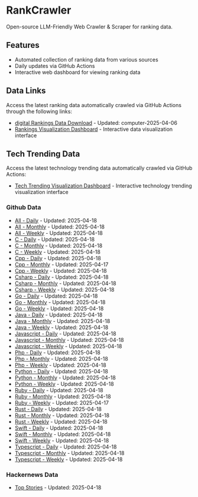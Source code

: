 # RankCrawler

Open-source LLM-Friendly Web Crawler & Scraper for ranking data.

## Features

* Automated collection of ranking data from various sources
* Daily updates via GitHub Actions
* Interactive web dashboard for viewing ranking data


## Data Links

Access the latest ranking data automatically crawled via GitHub Actions through the following links:

* [digital Rankings Data Download](https://github.com/chenjy16/RankCrawler/blob/main/data/1688/digital_computer_2025-04-06.json) - Updated: computer-2025-04-06
* [Rankings Visualization Dashboard](https://chenjy16.github.io/RankCrawler/1688_rankings.html) - Interactive data visualization interface




## Tech Trending Data

Access the latest technology trending data automatically crawled via GitHub Actions:

* [Tech Trending Visualization Dashboard](https://chenjy16.github.io/RankCrawler/tech_trending.html) - Interactive technology trending visualization interface

### Github Data

* [All - Daily](https://github.com/chenjy16/RankCrawler/blob/main/data/github/github_all_daily_2025-04-18.json) - Updated: 2025-04-18
* [All - Monthly](https://github.com/chenjy16/RankCrawler/blob/main/data/github/github_all_monthly_2025-04-18.json) - Updated: 2025-04-18
* [All - Weekly](https://github.com/chenjy16/RankCrawler/blob/main/data/github/github_all_weekly_2025-04-18.json) - Updated: 2025-04-18
* [C - Daily](https://github.com/chenjy16/RankCrawler/blob/main/data/github/github_c_daily_2025-04-18.json) - Updated: 2025-04-18
* [C - Monthly](https://github.com/chenjy16/RankCrawler/blob/main/data/github/github_c_monthly_2025-04-18.json) - Updated: 2025-04-18
* [C - Weekly](https://github.com/chenjy16/RankCrawler/blob/main/data/github/github_c_weekly_2025-04-18.json) - Updated: 2025-04-18
* [Cpp - Daily](https://github.com/chenjy16/RankCrawler/blob/main/data/github/github_cpp_daily_2025-04-18.json) - Updated: 2025-04-18
* [Cpp - Monthly](https://github.com/chenjy16/RankCrawler/blob/main/data/github/github_cpp_monthly_2025-04-17.json) - Updated: 2025-04-17
* [Cpp - Weekly](https://github.com/chenjy16/RankCrawler/blob/main/data/github/github_cpp_weekly_2025-04-18.json) - Updated: 2025-04-18
* [Csharp - Daily](https://github.com/chenjy16/RankCrawler/blob/main/data/github/github_csharp_daily_2025-04-18.json) - Updated: 2025-04-18
* [Csharp - Monthly](https://github.com/chenjy16/RankCrawler/blob/main/data/github/github_csharp_monthly_2025-04-18.json) - Updated: 2025-04-18
* [Csharp - Weekly](https://github.com/chenjy16/RankCrawler/blob/main/data/github/github_csharp_weekly_2025-04-18.json) - Updated: 2025-04-18
* [Go - Daily](https://github.com/chenjy16/RankCrawler/blob/main/data/github/github_go_daily_2025-04-18.json) - Updated: 2025-04-18
* [Go - Monthly](https://github.com/chenjy16/RankCrawler/blob/main/data/github/github_go_monthly_2025-04-18.json) - Updated: 2025-04-18
* [Go - Weekly](https://github.com/chenjy16/RankCrawler/blob/main/data/github/github_go_weekly_2025-04-18.json) - Updated: 2025-04-18
* [Java - Daily](https://github.com/chenjy16/RankCrawler/blob/main/data/github/github_java_daily_2025-04-18.json) - Updated: 2025-04-18
* [Java - Monthly](https://github.com/chenjy16/RankCrawler/blob/main/data/github/github_java_monthly_2025-04-18.json) - Updated: 2025-04-18
* [Java - Weekly](https://github.com/chenjy16/RankCrawler/blob/main/data/github/github_java_weekly_2025-04-18.json) - Updated: 2025-04-18
* [Javascript - Daily](https://github.com/chenjy16/RankCrawler/blob/main/data/github/github_javascript_daily_2025-04-18.json) - Updated: 2025-04-18
* [Javascript - Monthly](https://github.com/chenjy16/RankCrawler/blob/main/data/github/github_javascript_monthly_2025-04-18.json) - Updated: 2025-04-18
* [Javascript - Weekly](https://github.com/chenjy16/RankCrawler/blob/main/data/github/github_javascript_weekly_2025-04-18.json) - Updated: 2025-04-18
* [Php - Daily](https://github.com/chenjy16/RankCrawler/blob/main/data/github/github_php_daily_2025-04-18.json) - Updated: 2025-04-18
* [Php - Monthly](https://github.com/chenjy16/RankCrawler/blob/main/data/github/github_php_monthly_2025-04-18.json) - Updated: 2025-04-18
* [Php - Weekly](https://github.com/chenjy16/RankCrawler/blob/main/data/github/github_php_weekly_2025-04-18.json) - Updated: 2025-04-18
* [Python - Daily](https://github.com/chenjy16/RankCrawler/blob/main/data/github/github_python_daily_2025-04-18.json) - Updated: 2025-04-18
* [Python - Monthly](https://github.com/chenjy16/RankCrawler/blob/main/data/github/github_python_monthly_2025-04-18.json) - Updated: 2025-04-18
* [Python - Weekly](https://github.com/chenjy16/RankCrawler/blob/main/data/github/github_python_weekly_2025-04-18.json) - Updated: 2025-04-18
* [Ruby - Daily](https://github.com/chenjy16/RankCrawler/blob/main/data/github/github_ruby_daily_2025-04-18.json) - Updated: 2025-04-18
* [Ruby - Monthly](https://github.com/chenjy16/RankCrawler/blob/main/data/github/github_ruby_monthly_2025-04-18.json) - Updated: 2025-04-18
* [Ruby - Weekly](https://github.com/chenjy16/RankCrawler/blob/main/data/github/github_ruby_weekly_2025-04-17.json) - Updated: 2025-04-17
* [Rust - Daily](https://github.com/chenjy16/RankCrawler/blob/main/data/github/github_rust_daily_2025-04-18.json) - Updated: 2025-04-18
* [Rust - Monthly](https://github.com/chenjy16/RankCrawler/blob/main/data/github/github_rust_monthly_2025-04-18.json) - Updated: 2025-04-18
* [Rust - Weekly](https://github.com/chenjy16/RankCrawler/blob/main/data/github/github_rust_weekly_2025-04-18.json) - Updated: 2025-04-18
* [Swift - Daily](https://github.com/chenjy16/RankCrawler/blob/main/data/github/github_swift_daily_2025-04-18.json) - Updated: 2025-04-18
* [Swift - Monthly](https://github.com/chenjy16/RankCrawler/blob/main/data/github/github_swift_monthly_2025-04-18.json) - Updated: 2025-04-18
* [Swift - Weekly](https://github.com/chenjy16/RankCrawler/blob/main/data/github/github_swift_weekly_2025-04-18.json) - Updated: 2025-04-18
* [Typescript - Daily](https://github.com/chenjy16/RankCrawler/blob/main/data/github/github_typescript_daily_2025-04-18.json) - Updated: 2025-04-18
* [Typescript - Monthly](https://github.com/chenjy16/RankCrawler/blob/main/data/github/github_typescript_monthly_2025-04-18.json) - Updated: 2025-04-18
* [Typescript - Weekly](https://github.com/chenjy16/RankCrawler/blob/main/data/github/github_typescript_weekly_2025-04-18.json) - Updated: 2025-04-18

### Hackernews Data

* [Top Stories](https://github.com/chenjy16/RankCrawler/blob/main/data/hackernews/hackernews_top_2025-04-18.json) - Updated: 2025-04-18


